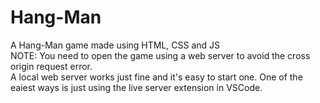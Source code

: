 # Hang-Man
A Hang-Man game made using HTML, CSS and JS<br>
NOTE: You need to open the game using a web server to avoid the cross origin request error. <br>
A local web server works just fine and it's easy to start one. One of the eaiest ways is just using the live server extension in VSCode.
